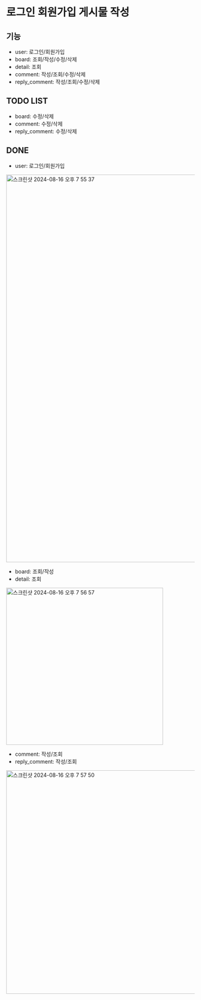 # 로그인 회원가입 게시물 작성

## 기능

- user: 로그인/회원가입
- board: 조회/작성/수정/삭제
- detail: 조회
- comment: 작성/조회/수정/삭제
- reply_comment: 작성/조회/수정/삭제

## TODO LIST

- board: 수정/삭제
- comment: 수정/삭제
- reply_comment: 수정/삭제

## DONE

- user: 로그인/회원가입

<img width="1034" alt="스크린샷 2024-08-16 오후 7 55 37" src="https://github.com/user-attachments/assets/d2773d14-fd3c-4b50-92f8-38d96fd4ed84">

- board: 조회/작성
- detail: 조회

<img width="419" alt="스크린샷 2024-08-16 오후 7 56 57" src="https://github.com/user-attachments/assets/53709891-84e0-45bd-9146-32677239724f">

- comment: 작성/조회
- reply_comment: 작성/조회

<img width="596" alt="스크린샷 2024-08-16 오후 7 57 50" src="https://github.com/user-attachments/assets/22a4249e-694b-4758-b7a3-6b3ec293d963">
